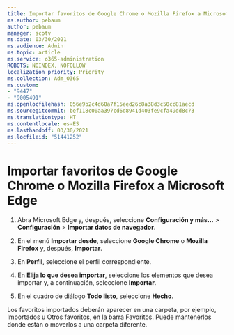 ```yaml
---
title: Importar favoritos de Google Chrome o Mozilla Firefox a Microsoft Edge
ms.author: pebaum
author: pebaum
manager: scotv
ms.date: 03/30/2021
ms.audience: Admin
ms.topic: article
ms.service: o365-administration
ROBOTS: NOINDEX, NOFOLLOW
localization_priority: Priority
ms.collection: Adm_O365
ms.custom:
- "9447"
- "9005491"
ms.openlocfilehash: 056e9b2c4d60a7f15eed26c8a38d3c50cc81aecd
ms.sourcegitcommit: bef118c00aa397cd6d8941d403fe9cfa49dd8c73
ms.translationtype: HT
ms.contentlocale: es-ES
ms.lasthandoff: 03/30/2021
ms.locfileid: "51441252"
---
```

# <a name="import-favorites-from-google-chrome-or-mozilla-firefox-to-microsoft-edge"></a>Importar favoritos de Google Chrome o Mozilla Firefox a Microsoft Edge

1. Abra Microsoft Edge y, después, seleccione **Configuración y más...** > **Configuración** > **Importar datos de navegador**.

1. En el menú **Importar desde**, seleccione **Google Chrome** o **Mozilla Firefox** y, después, **Importar**.

1. En **Perfil**, seleccione el perfil correspondiente.

1. En **Elija lo que desea importar**, seleccione los elementos que desea importar y, a continuación, seleccione **Importar**.

1. En el cuadro de diálogo **Todo listo**, seleccione **Hecho**.

Los favoritos importados deberán aparecer en una carpeta, por ejemplo, Importados u Otros favoritos, en la barra Favoritos. Puede mantenerlos donde están o moverlos a una carpeta diferente.
